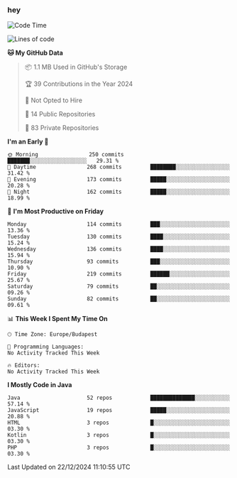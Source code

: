 ### hey

<!--START_SECTION:waka-->
![Code Time](http://img.shields.io/badge/Code%20Time-1%2C037%20hrs%202%20mins-blue)

![Lines of code](https://img.shields.io/badge/From%20Hello%20World%20I%27ve%20Written-1.1%20million%20lines%20of%20code-blue)

**🐱 My GitHub Data** 

> 📦 1.1 MB Used in GitHub's Storage 
 > 
> 🏆 39 Contributions in the Year 2024
 > 
> 🚫 Not Opted to Hire
 > 
> 📜 14 Public Repositories 
 > 
> 🔑 83 Private Repositories 
 > 
**I'm an Early 🐤** 

```text
🌞 Morning                250 commits         ███████░░░░░░░░░░░░░░░░░░   29.31 % 
🌆 Daytime                268 commits         ████████░░░░░░░░░░░░░░░░░   31.42 % 
🌃 Evening                173 commits         █████░░░░░░░░░░░░░░░░░░░░   20.28 % 
🌙 Night                  162 commits         █████░░░░░░░░░░░░░░░░░░░░   18.99 % 
```
📅 **I'm Most Productive on Friday** 

```text
Monday                   114 commits         ███░░░░░░░░░░░░░░░░░░░░░░   13.36 % 
Tuesday                  130 commits         ████░░░░░░░░░░░░░░░░░░░░░   15.24 % 
Wednesday                136 commits         ████░░░░░░░░░░░░░░░░░░░░░   15.94 % 
Thursday                 93 commits          ███░░░░░░░░░░░░░░░░░░░░░░   10.90 % 
Friday                   219 commits         ██████░░░░░░░░░░░░░░░░░░░   25.67 % 
Saturday                 79 commits          ██░░░░░░░░░░░░░░░░░░░░░░░   09.26 % 
Sunday                   82 commits          ██░░░░░░░░░░░░░░░░░░░░░░░   09.61 % 
```


📊 **This Week I Spent My Time On** 

```text
🕑︎ Time Zone: Europe/Budapest

💬 Programming Languages: 
No Activity Tracked This Week

🔥 Editors: 
No Activity Tracked This Week
```

**I Mostly Code in Java** 

```text
Java                     52 repos            ██████████████░░░░░░░░░░░   57.14 % 
JavaScript               19 repos            █████░░░░░░░░░░░░░░░░░░░░   20.88 % 
HTML                     3 repos             █░░░░░░░░░░░░░░░░░░░░░░░░   03.30 % 
Kotlin                   3 repos             █░░░░░░░░░░░░░░░░░░░░░░░░   03.30 % 
PHP                      3 repos             █░░░░░░░░░░░░░░░░░░░░░░░░   03.30 % 
```




 Last Updated on 22/12/2024 11:10:55 UTC
<!--END_SECTION:waka-->
